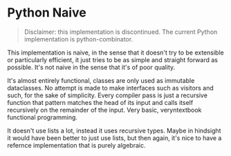 # Python Naive

> Disclaimer: this implementation is discontinued. The current Python implementation is python-combinator.

This implementation is naive, in the sense that it doesn't try to be extensible or particularly efficient, it just tries to be as simple and straight forward as possible.
It's not naive in the sense that it's of poor quality.

It's almost entirely functional, classes are only used as immutable dataclasses. No attempt is made to make interfaces such as visitors and such, for the sake of simplicity.
Every compiler pass is just a recursive function that pattern matches the head of its input and calls itself recursively on the remainder of the input. Very basic, veryntextbook functional programming.

It doesn't use lists a lot, instead it uses recursive types. Maybe in hindsight it would have been better to just use lists, but then again, it's nice to have a refernce implementation that is purely algebraic.
